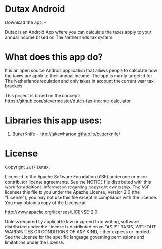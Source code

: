 # Dutax Android 

Download the app: -

Dutax is an Android App where you can calculate the taxes apply to your annual income based on The Netherlands tax system.

# What does this app do?
It is an open source Android application  that allows people to calculate how the taxes are apply to their 
annual income. The app is mainly targeted for The Netherlands regulation and only takes in account the
current year tax brackets.

This project is based on the concept: https://github.com/stevermeister/dutch-tax-income-calculator

# Libraries this app uses:

1. ButterKnife - http://jakewharton.github.io/butterknife/

# License
Copyright 2017 Dutax.

Licensed to the Apache Software Foundation (ASF) under one or more contributor
license agreements. See the NOTICE file distributed with this work for
additional information regarding copyright ownership. The ASF licenses this
file to you under the Apache License, Version 2.0 (the "License"); you may not
use this file except in compliance with the License. You may obtain a copy of
the License at

http://www.apache.org/licenses/LICENSE-2.0

Unless required by applicable law or agreed to in writing, software
distributed under the License is distributed on an "AS IS" BASIS, WITHOUT
WARRANTIES OR CONDITIONS OF ANY KIND, either express or implied. See the
License for the specific language governing permissions and limitations under
the License.